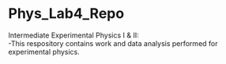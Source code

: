 # Phys_Lab4_Repo
Intermediate Experimental Physics I & II:\
-This respository contains work and data analysis performed for experimental physics.
